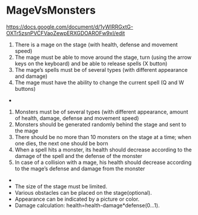 # MageVsMonsters

https://docs.google.com/document/d/1yWIRRGxtG-OXTr5zsnPVCFVaoZewpERXGDOAROFw9xI/edit

1) There is a mage on the stage (with health, defense and movement speed)
2) The mage must be able to move around the stage, turn (using the arrow keys on the keyboard) and be able to release spells (X button)
3) The mage’s spells must be of several types (with different appearance and damage)
4) The mage must have the ability to change the current spell (Q and W buttons)
-
1) Monsters must be of several types (with different appearance, amount of health, damage, defense and movement speed)
2) Monsters should be generated randomly behind the stage and sent to the mage
3) There should be no more than 10 monsters on the stage at a time; when one dies, the next one should be born
4) When a spell hits a monster, its health should decrease according to the damage of the spell and the defense of the monster
5) In case of a collision with a mage, his health should decrease according to the mage’s defense and damage from the monster
-
- The size of the stage must be limited.
- Various obstacles can be placed on the stage(optional).
- Appearance can be indicated by a picture or color.
- Damage calculation: health=health-damage*defense(0...1).
